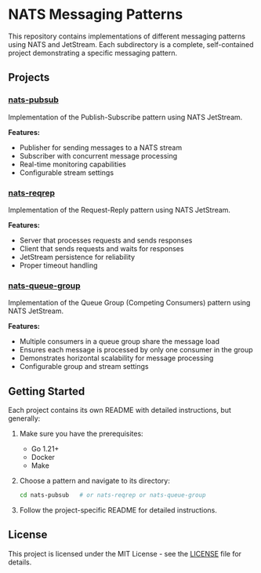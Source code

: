# NATS Messaging Patterns

This repository contains implementations of different messaging patterns using NATS and JetStream. Each subdirectory is a complete, self-contained project demonstrating a specific messaging pattern.

## Projects

### [nats-pubsub](./nats-pubsub)
Implementation of the Publish-Subscribe pattern using NATS JetStream.

**Features:**
- Publisher for sending messages to a NATS stream
- Subscriber with concurrent message processing
- Real-time monitoring capabilities
- Configurable stream settings

### [nats-reqrep](./nats-reqrep)
Implementation of the Request-Reply pattern using NATS JetStream.

**Features:**
- Server that processes requests and sends responses
- Client that sends requests and waits for responses
- JetStream persistence for reliability
- Proper timeout handling

### [nats-queue-group](./nats-queue-group)
Implementation of the Queue Group (Competing Consumers) pattern using NATS JetStream.

**Features:**
- Multiple consumers in a queue group share the message load
- Ensures each message is processed by only one consumer in the group
- Demonstrates horizontal scalability for message processing
- Configurable group and stream settings

## Getting Started

Each project contains its own README with detailed instructions, but generally:

1. Make sure you have the prerequisites:
   - Go 1.21+
   - Docker
   - Make

2. Choose a pattern and navigate to its directory:
   ```bash
   cd nats-pubsub   # or nats-reqrep or nats-queue-group
   ```

3. Follow the project-specific README for detailed instructions.

## License

This project is licensed under the MIT License - see the [LICENSE](./LICENSE) file for details.
